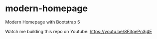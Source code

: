 # modern-homepage
Modern Homepage with Bootstrap 5

Watch me building this repo on Youtube: https://youtu.be/8F3qePn3j4E
